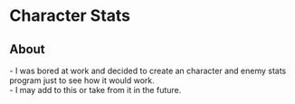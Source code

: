 # Character Stats

<h2>About</h2>
- I was bored at work and decided to create an character and enemy stats program just to see how it would work.<br>
- I may add to this or take from it in the future.<br>
